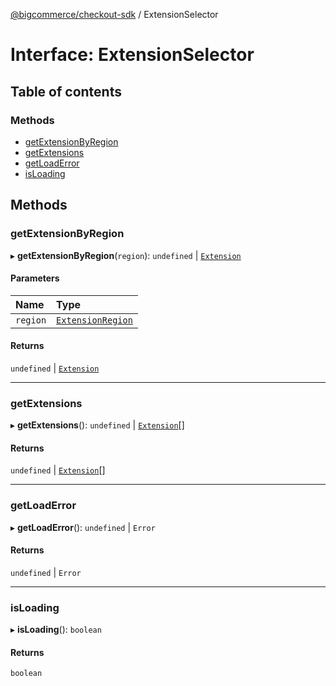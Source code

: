 [@bigcommerce/checkout-sdk](../README.md) / ExtensionSelector

# Interface: ExtensionSelector

## Table of contents

### Methods

- [getExtensionByRegion](ExtensionSelector.md#getextensionbyregion)
- [getExtensions](ExtensionSelector.md#getextensions)
- [getLoadError](ExtensionSelector.md#getloaderror)
- [isLoading](ExtensionSelector.md#isloading)

## Methods

### getExtensionByRegion

▸ **getExtensionByRegion**(`region`): `undefined` \| [`Extension`](Extension.md)

#### Parameters

| Name | Type |
| :------ | :------ |
| `region` | [`ExtensionRegion`](../enums/ExtensionRegion.md) |

#### Returns

`undefined` \| [`Extension`](Extension.md)

___

### getExtensions

▸ **getExtensions**(): `undefined` \| [`Extension`](Extension.md)[]

#### Returns

`undefined` \| [`Extension`](Extension.md)[]

___

### getLoadError

▸ **getLoadError**(): `undefined` \| `Error`

#### Returns

`undefined` \| `Error`

___

### isLoading

▸ **isLoading**(): `boolean`

#### Returns

`boolean`
